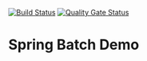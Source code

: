 [![Build Status](https://travis-ci.org/ivan2yk/acme-springbatch-demo.svg?branch=master)](https://travis-ci.org/ivan2yk/acme-springbatch-demo)
[![Quality Gate Status](https://sonarcloud.io/api/project_badges/measure?project=pe.com.acme%3Aacme-springbatch-demo&metric=alert_status)](https://sonarcloud.io/dashboard?id=pe.com.acme%3Aacme-springbatch-demo)

# Spring Batch Demo

